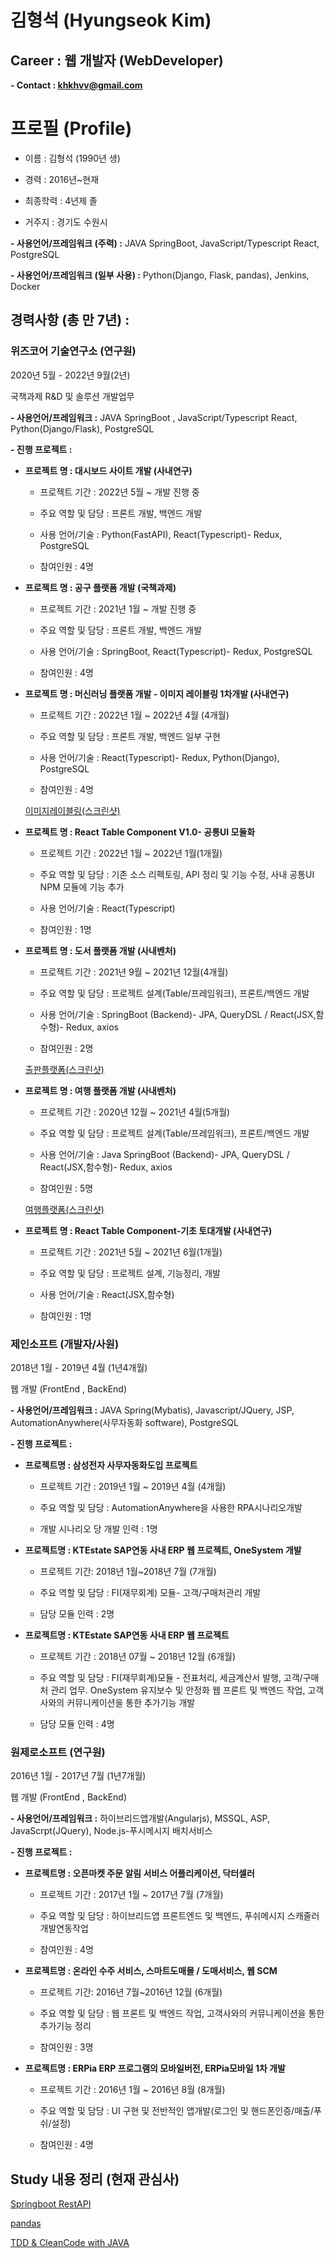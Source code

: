 # 김형석 (Hyungseok Kim)

## Career : 웹 개발자 (WebDeveloper)

**- Contact : khkhvv@gmail.com**

# 프로필 (Profile)

- 이름 : 김형석 (1990년 생)

- 경력 : 2016년~현재

- 최종학력 : 4년제 졸

- 거주지 : 경기도 수원시

**- 사용언어/프레임워크 (주력) :** JAVA SpringBoot, JavaScript/Typescript React, PostgreSQL

**- 사용언어/프레임워크 (일부 사용) :** Python(Django, Flask, pandas), Jenkins, Docker

## 경력사항 (총 만 7년) :

### 위즈코어 기술연구소 (연구원)

2020년 5월 - 2022년 9월(2년)

국책과제 R&D 및 솔루션 개발업무

**- 사용언어/프레임워크 :** JAVA SpringBoot , JavaScript/Typescript React, Python(Django/Flask), PostgreSQL

**- 진행 프로젝트 :**

- **프로젝트 명 : 대시보드 사이트 개발 (사내연구)**
    
    - 프로젝트 기간 : 2022년 5월 ~ 개발 진행 중
    
    - 주요 역할 및 담당 : 프론트 개발, 백엔드 개발
    
    - 사용 언어/기술 : Python(FastAPI), React(Typescript)- Redux, PostgreSQL
    
    - 참여인원 : 4명
    
- **프로젝트 명 : 공구 플랫폼 개발 (국책과제)**
    
    - 프로젝트 기간 : 2021년 1월 ~ 개발 진행 중
    
    - 주요 역할 및 담당 : 프론트 개발, 백엔드 개발
    
    - 사용 언어/기술 : SpringBoot, React(Typescript)- Redux, PostgreSQL
    
    - 참여인원 : 4명
    
- **프로젝트 명 : 머신러닝 플랫폼 개발 - 이미지 레이블링 1차개발 (사내연구)**
    
    - 프로젝트 기간 : 2022년 1월 ~ 2022년 4월 (4개월)
    
    - 주요 역할 및 담당 : 프론트 개발, 백엔드 일부 구현
    
    - 사용 언어/기술 : React(Typescript)- Redux, Python(Django), PostgreSQL
    
    - 참여인원 : 4명
    
    [이미지레이블링(스크린샷)](https://www.notion.so/d8a9e3527f0d4856ba012961a1e72be3)
    
- **프로젝트 명 : React Table Component V1.0- 공통UI 모듈화**
    
    - 프로젝트 기간 : 2022년 1월 ~ 2022년 1월(1개월)
    
    - 주요 역할 및 담당 : 기존 소스 리펙토링, API 정리 및 기능 수정, 사내 공통UI NPM 모듈에 기능 추가
    
    - 사용 언어/기술 : React(Typescript)
    
    - 참여인원 : 1명
    
- **프로젝트 명 : 도서 플랫폼 개발 (사내벤처)**
    
    - 프로젝트 기간 : 2021년 9월 ~ 2021년 12월(4개월)
    
    - 주요 역할 및 담당 : 프로젝트 설계(Table/프레임워크), 프론트/백엔드 개발
    
    - 사용 언어/기술 : SpringBoot (Backend)- JPA, QueryDSL / React(JSX,함수형)- Redux, axios
    
    - 참여인원 : 2명
    
    [출판플랫폼(스크린샷)](https://www.notion.so/f01ef0f39ed2459d9968cab5fadcdcbd)
    
- **프로젝트 명 : 여행 플랫폼 개발 (사내벤처)**
    
    - 프로젝트 기간 : 2020년 12월 ~ 2021년 4월(5개월)
    
    - 주요 역할 및 담당 : 프로젝트 설계(Table/프레임워크), 프론트/백엔드 개발
    
    - 사용 언어/기술 : Java SpringBoot (Backend)- JPA, QueryDSL / React(JSX,함수형)- Redux, axios
    
    - 참여인원 : 5명
    
    [여행플랫폼(스크린샷)](https://www.notion.so/24b7d8eb95454f9e94b2c9ddd66d007c)
    
- **프로젝트 명 : React Table Component-기초 토대개발 (사내연구)**
    
    - 프로젝트 기간 : 2021년 5월 ~ 2021년 6월(1개월)
    
    - 주요 역할 및 담당 : 프로젝트 설계, 기능정리, 개발
    
    - 사용 언어/기술 : React(JSX,함수형)
    
    - 참여인원 : 1명
    

### 제인소프트 (개발자/사원)

2018년 1월 - 2019년 4월 (1년4개월)

웹 개발 (FrontEnd , BackEnd)

**- 사용언어/프레임워크 :** JAVA Spring(Mybatis), Javascript/JQuery, JSP, AutomationAnywhere(사무자동화 software), PostgreSQL

**- 진행 프로젝트 :**

- **프로젝트명 : 삼성전자 사무자동화도입 프로젝트**
    
    - 프로젝트 기간 : 2019년 1월 ~ 2019년 4월 (4개월)
    
    - 주요 역할 및 담당 : AutomationAnywhere을 사용한 RPA시나리오개발
    
    - 개발 시나리오 당 개발 인력 : 1명
    
- **프로젝트명 : KTEstate SAP연동 사내 ERP 웹 프로젝트, OneSystem 개발**
    
    - 프로젝트 기간: 2018년 1월~2018년 7월 (7개월)
    
    - 주요 역할 및 담당 : FI(재무회계) 모듈- 고객/구매처관리 개발
    
    - 담당 모듈 인력 : 2명
    
- **프로젝트명 : KTEstate SAP연동 사내 ERP 웹 프로젝트**
    
    - 프로젝트 기간 : 2018년 07월 ~ 2018년 12월 (6개월)
    
    - 주요 역할 및 담당 : FI(재무회계)모듈 - 전표처리, 세금계산서 발행, 고객/구매처 관리 업무. OneSystem 유지보수 및 안정화 웹 프론트 및 백엔드 작업, 고객사와의 커뮤니케이션을 통한 추가기능 개발
    
    - 담당 모듈 인력 : 4명
    

### 원제로소프트 (연구원)

2016년 1월 - 2017년 7월 (1년7개월)

웹 개발 (FrontEnd , BackEnd)

**- 사용언어/프레임워크 :** 하이브리드앱개발(Angularjs), MSSQL, ASP, JavaScrpt(JQuery), Node.js-푸시메시지 배치서비스

**- 진행 프로젝트 :**

- **프로젝트명 : 오픈마켓 주문 알림 서비스 어플리케이션, 닥터셀러**
    
    - 프로젝트 기간 : 2017년 1월 ~ 2017년 7월 (7개월)
    
    - 주요 역할 및 담당 : 하이브리드앱 프론트엔드 및 백엔드, 푸쉬메시지 스캐줄러 개발연동작업
    
    - 참여인원 : 4명
    
- **프로젝트명 : 온라인 수주 서비스, 스마트도매몰 / 도매서비스, 웹 SCM**
    
    - 프로젝트 기간: 2016년 7월~2016년 12월 (6개월)
    
    - 주요 역할 및 담당 : 웹 프론트 및 백엔드 작업, 고객사와의 커뮤니케이션을 통한 추가기능 정리
    
    - 참여인원 : 3명
    
- **프로젝트명 : ERPia ERP 프로그램의 모바일버전, ERPia모바일 1차 개발**
    
    - 프로젝트 기간 : 2016년 1월 ~ 2016년 8월 (8개월)
    
    - 주요 역할 및 담당 : UI 구현 및 전반적인 앱개발(로그인 및 핸드폰인증/매출/푸쉬/설정)
    
    - 참여인원 : 4명
    

## Study 내용 정리 (현재 관심사)

[Springboot RestAPI](https://www.notion.so/Springboot-RestAPI-a0ea23b8e25d455b8a3db2f687c9526b)

[pandas](https://www.notion.so/pandas-292ff069b49a49b399e4b1ee7bef7a87)

[TDD & CleanCode with JAVA](https://www.notion.so/TDD-CleanCode-with-JAVA-918b1114fe3a4796a66241318fd4b4cb)
<!---
hyungseokkim/hyungseokkim is a ✨ special ✨ repository because its `README.md` (this file) appears on your GitHub profile.
You can click the Preview link to take a look at your changes.
--->
